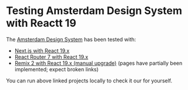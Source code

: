 # Testing Amsterdam Design System with Reactt 19

The [Amsterdam Design System](https://github.com/Amsterdam/design-system) has been tested with:

- [Next.js with React 19.x](my-nextjs-app)
- [React Router 7 with React 19.x](my-react-router-app)
- [Remix 2 with React 19.x (manual upgrade)](my-remix-app) (pages have partially been implemented; expect broken links)

You can run above linked projects locally to check it our for yourself.

